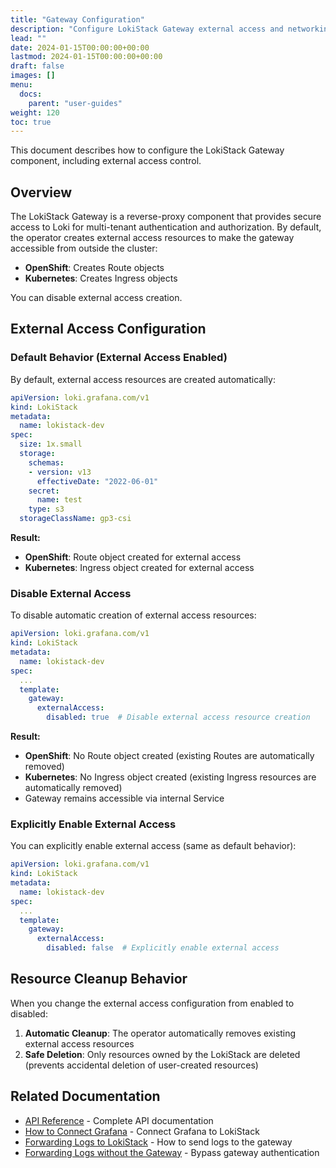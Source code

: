 ```yaml
---
title: "Gateway Configuration"
description: "Configure LokiStack Gateway external access and networking"
lead: ""
date: 2024-01-15T00:00:00+00:00
lastmod: 2024-01-15T00:00:00+00:00
draft: false
images: []
menu:
  docs:
    parent: "user-guides"
weight: 120
toc: true
---
```


This document describes how to configure the LokiStack Gateway component, including external access control.

## Overview

The LokiStack Gateway is a reverse-proxy component that provides secure access to Loki for multi-tenant authentication and authorization. By default, the operator creates external access resources to make the gateway accessible from outside the cluster:

- **OpenShift**: Creates Route objects
- **Kubernetes**: Creates Ingress objects

You can disable external access creation.

## External Access Configuration

### Default Behavior (External Access Enabled)

By default, external access resources are created automatically:

```yaml
apiVersion: loki.grafana.com/v1
kind: LokiStack
metadata:
  name: lokistack-dev
spec:
  size: 1x.small
  storage:
    schemas:
    - version: v13
      effectiveDate: "2022-06-01"
    secret:
      name: test
    type: s3
  storageClassName: gp3-csi
```

**Result:**

- **OpenShift**: Route object created for external access
- **Kubernetes**: Ingress object created for external access

### Disable External Access

To disable automatic creation of external access resources:

```yaml
apiVersion: loki.grafana.com/v1
kind: LokiStack
metadata:
  name: lokistack-dev
spec:
  ...
  template:
    gateway:
      externalAccess:
        disabled: true  # Disable external access resource creation
```

**Result:**

- **OpenShift**: No Route object created (existing Routes are automatically removed)
- **Kubernetes**: No Ingress object created (existing Ingress resources are automatically removed)
- Gateway remains accessible via internal Service

### Explicitly Enable External Access

You can explicitly enable external access (same as default behavior):

```yaml
apiVersion: loki.grafana.com/v1
kind: LokiStack
metadata:
  name: lokistack-dev
spec:
  ...
  template:
    gateway:
      externalAccess:
        disabled: false  # Explicitly enable external access
```

## Resource Cleanup Behavior

When you change the external access configuration from enabled to disabled:

1. **Automatic Cleanup**: The operator automatically removes existing external access resources
2. **Safe Deletion**: Only resources owned by the LokiStack are deleted (prevents accidental deletion of user-created resources)

## Related Documentation

- [API Reference](../operator/api.md) - Complete API documentation
- [How to Connect Grafana](howto_connect_grafana.md) - Connect Grafana to LokiStack
- [Forwarding Logs to LokiStack](forwarding_logs_to_gateway.md) - How to send logs to the gateway
- [Forwarding Logs without the Gateway](forwarding_logs_without_gateway.md) - Bypass gateway authentication
